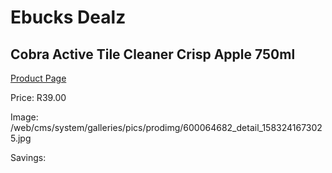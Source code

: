 
# Ebucks Dealz
## Cobra Active Tile Cleaner Crisp Apple 750ml
[Product Page](https://www.ebucks.com/web/shop/productSelected.do?prodId=600064682&catId=908586136)

Price: R39.00

Image: /web/cms/system/galleries/pics/prodimg/600064682_detail_1583241673025.jpg

Savings: 


	